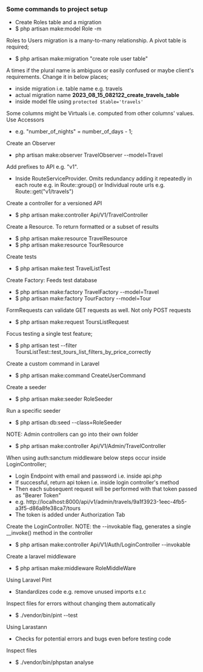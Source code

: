 ### Some commands to project setup

- Create Roles table and a migration
- $ php artisan make:model Role -m

Roles to Users migration is a many-to-many relationship. A pivot table is 
required;

- $ php artisan make:migration "create role user table"

A times if the plural name is ambiguos or easily confused or maybe client's 
requirements. Change it in below places;

- inside migration i.e. table name e.g. travels
- actual migration name **2023_08_15_082122_create_travels_table**
- inside model file using `protected $table='travels'`

Some columns might be Virtuals i.e. computed from other columns' values. Use Accessors

- e.g. "number_of_nights" = number_of_days - 1;

Create an Observer

- php artisan make:observer TravelObserver --model=Travel

Add prefixes to API e.g. "v1".
- Inside RouteServiceProvider. Omits redundancy adding it repeatedly in each route
e.g. in Route::group() or Individual route urls e.g. Route::get("v1/travels")

Create a controller for a versioned API
- $ php artisan make:controller Api/V1/TravelController

Create a Resource. To return formatted or a subset of results
- $ php artisan make:resource TravelResource
- $ php artisan make:resource TourResource

Create tests
- $ php artisan make:test TravelListTest

Create Factory: Feeds test database
- $ php artisan make:factory TravelFactory --model=Travel
- $ php artisan make:factory TourFactory --model=Tour

FormRequests can validate GET requests as well. Not only POST requests
- $ php artisan make:request ToursListRequest

Focus testing a single test feature;
- $ php artisan test --filter ToursListTest::test_tours_list_filters_by_price_correctly

Create a custom command in Laravel
- $ php artisan make:command CreateUserCommand

Create a seeder
- $ php artisan make:seeder RoleSeeder

Run a specific seeder
- $ php artisan db:seed --class=RoleSeeder

NOTE: 
Admin controllers can go into their own folder

- $ php artisan make:controller Api/V1/Admin/TravelController

When using auth:sanctum middleware below steps occur inside LoginController;
- Login Endpoint with email and password i.e. inside api.php
- If successful, return api token i.e. inside login controller's method
- Then each subsequent request will be performed with that token passed as "Bearer Token"
- e.g. http://localhost:8000/api/v1/admin/travels/9a1f3923-1eec-4fb5-a3f5-d86a8fe38ca7/tours
- The token is added under Authorization Tab

Create the LoginController.
NOTE: the --invokable flag, generates a single __invoke() method in the controller
- $ php artisan make:controller Api/V1/Auth/LoginController --invokable

Create a laravel middleware
- $ php artisan make:middleware RoleMiddleWare


Using Laravel Pint
- Standardizes code e.g. remove unused imports e.t.c

Inspect files for errors without changing them automatically
- $ ./vendor/bin/pint --test 

Using Larastann
- Checks for potential errors and bugs even before testing code

Inspect files
- $ ./vendor/bin/phpstan analyse
